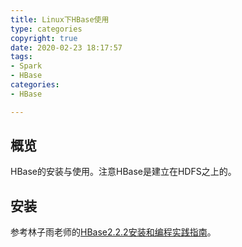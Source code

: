```yaml
---
title: Linux下HBase使用
type: categories
copyright: true
date: 2020-02-23 18:17:57
tags:
- Spark
- HBase
categories:
- HBase

---
```


## 概览

HBase的安装与使用。注意HBase是建立在HDFS之上的。

## 安装

参考林子雨老师的[HBase2.2.2安装和编程实践指南](https://dblab.xmu.edu.cn/blog/2442-2/#more-2442)。

